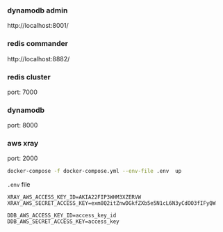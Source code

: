 ### dynamodb admin
http://localhost:8001/

### redis commander
http://localhost:8882/

### redis cluster
port: 7000

### dynamodb
port: 8000

### aws xray 
port: 2000


```bash
docker-compose -f docker-compose.yml --env-file .env  up 
```

`.env` file
```
XRAY_AWS_ACCESS_KEY_ID=AKIA22FIP3WHM3XZERVW
XRAY_AWS_SECRET_ACCESS_KEY=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

DDB_AWS_ACCESS_KEY_ID=access_key_id
DDB_AWS_SECRET_ACCESS_KEY=access_key
```
